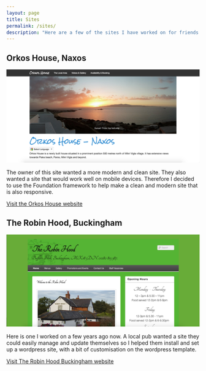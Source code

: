 ```yaml
---
layout: page
title: Sites
permalink: /sites/
description: "Here are a few of the sites I have worked on for friends and family"
---
```


## Orkos House, Naxos

![Orkos House, Naxos](/img/orkos-house.png "Orkos House, Naxos")

The owner of this site wanted a more modern and clean site. They also wanted a site that would work well on mobile devices. Therefore I decided to use the Foundation framework to help make a clean and modern site that is also responsive. 

<a href="http://www.orkoshouse.eu" class="button expand">Visit the Orkos House website</a>

## The Robin Hood, Buckingham

![The Robin Hood Buckingham](/img/the-robin-hood.png "The Robin Hood Buckingham")

Here is one I worked on a few years ago now. A local pub wanted a site they could easily manage and update themselves so I helped them install and set up a wordpress site, with a bit of customisation on the wordpress template. 

<a href="http://www.therobinhoodbuckingham.co.uk/" class="button expand">Visit The Robin Hood Buckingham website</a>

